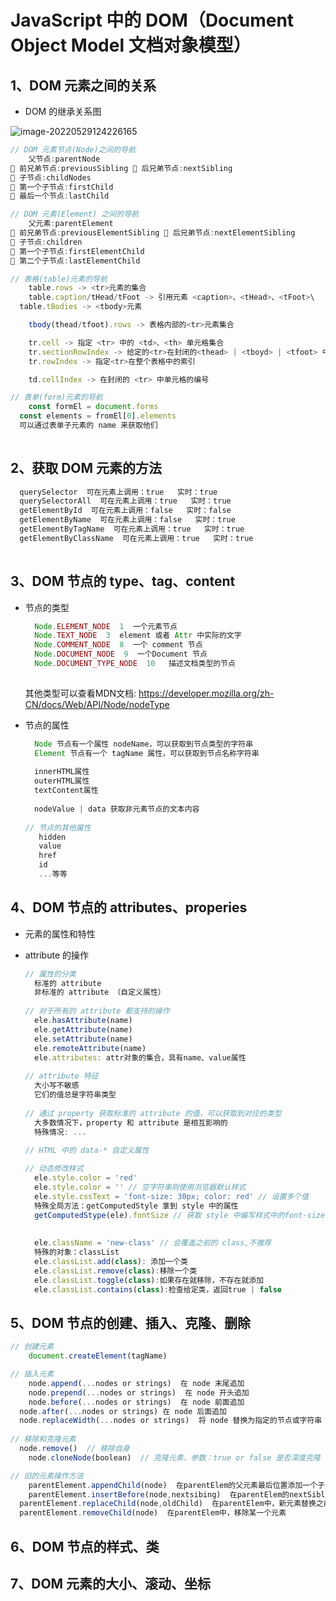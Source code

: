 # JavaScript 中的 DOM（Document Object Model 文档对象模型）



## 1、DOM 元素之间的关系

- DOM 的继承关系图

![image-20220529124226165](https://tva1.sinaimg.cn/large/e6c9d24ely1h2p6aw6ln4j21rc0r2439.jpg)

```js
// DOM 元素节点(Node)之间的导航
	父节点:parentNode
 前兄弟节点:previousSibling  后兄弟节点:nextSibling
 子节点:childNodes
 第一个子节点:firstChild
 最后一个节点:lastChild

```

```js
// DOM 元素(Element) 之间的导航
	父元素:parentElement
 前兄弟节点:previousElementSibling  后兄弟节点:nextElementSibling
 子节点:children
 第一个子节点:firstElementChild
 第二个子节点:lastElementChild

```

```js
// 表格(table)元素的导航
	table.rows -> <tr>元素的集合
	table.caption/tHead/tFoot -> 引用元素 <caption>、<tHead>、<tFoot>\
  table.tBodies -> <tbody>元素

	tbody(thead/tfoot).rows -> 表格内部的<tr>元素集合

	tr.cell -> 指定 <tr> 中的 <td>、<th> 单元格集合
	tr.sectionRowIndex -> 给定的<tr>在封闭的<thead> | <tboyd> | <tfoot> 中的索引
	tr.rowIndex -> 指定<tr>在整个表格中的索引

	td.cellIndex -> 在封闭的 <tr> 中单元格的编号

```

```js
// 表单(form)元素的导航
	const formEl = document.forms
  const elements = fromEl[0].elements
  可以通过表单子元素的 name 来获取他们
  
```



## 2、获取 DOM 元素的方法

```js
  querySelector  可在元素上调用：true   实时：true
  querySelectorAll  可在元素上调用：true   实时：true
  getElementById  可在元素上调用：false   实时：false
  getElementByName  可在元素上调用：false   实时：true
  getElementByTagName  可在元素上调用：true   实时：true
  getElementByClassName  可在元素上调用：true   实时：true
  
```



## 3、DOM 节点的 type、tag、content

- 节点的类型

  ```js
  	Node.ELEMENT_NODE  1  一个元素节点
    Node.TEXT_NODE  3  element 或者 Attr 中实际的文字
    Node.COMMENT_NODE  8  一个 comment 节点
    Node.DOCUMENT_NODE  9  一个Document 节点
    Node.DOCUMENT_TYPE_NODE  10   描述文档类型的节点
    
  
  ```

  其他类型可以查看MDN文档: https://developer.mozilla.org/zh-CN/docs/Web/API/Node/nodeType

  

- 节点的属性

  ```js
  	Node 节点有一个属性 nodeName，可以获取到节点类型的字符串
    Element 节点有一个 tagName 属性，可以获取到节点名称字符串
    
    innerHTML属性
    outerHTML属性
    textContent属性
    
    nodeValue | data 获取非元素节点的文本内容
    
  // 节点的其他属性
     hidden
     value
     href
     id
     ...等等
  ```

  

## 4、DOM 节点的 attributes、properies

- 元素的属性和特性

- attribute 的操作

  ```js
  // 属性的分类
  	标准的 attribute
    非标准的 attribute （自定义属性）
    
  // 对于所有的 attribute 都支持的操作
    ele.hasAttribute(name) 
  	ele.getAttribute(name)
  	ele.setAttribute(name)
  	ele.remoteAttribute(name)
  	ele.attributes: attr对象的集合，具有name、value属性
    
  // attribute 特征
    大小写不敏感
    它们的值总是字符串类型
    
  // 通过 property 获取标准的 attribute 的值，可以获取到对应的类型
    大多数情况下，property 和 attribute 是相互影响的
    特殊情况: ...
    
  // HTML 中的 data-* 自定义属性
  
  // 动态修改样式
    ele.style.color = 'red'
  	ele.style.color = '' // 空字符串则使用浏览器默认样式
  	ele.style.cssText = 'font-size: 30px; color: red' // 设置多个值
  	特殊全局方法：getComputedStyle 拿到 style 中的属性
    getComputedStype(ele).fontSize // 获取 style 中编写样式中的font-size
    
    
  	ele.className = 'new-class' // 会覆盖之前的 class,不推荐
  	特殊的对象：classList
    ele.classList.add(class): 添加一个类
    ele.classList.remove(class):移除一个类
    ele.classList.toggle(class):如果存在就移除，不存在就添加
    ele.classList.contains(class):检查给定类，返回true | false
  
  ```

  

## 5、DOM 节点的创建、插入、克隆、删除

```js
// 创建元素
	document.createElement(tagName)

// 插入元素
	node.append(...nodes or strings)  在 node 末尾追加
	node.prepend(...nodes or strings)  在 node 开头追加
	node.before(...nodes or strings)  在 node 前面追加
  node.after(...nodes or strings) 在 node 后面追加
  node.replaceWidth(...nodes or strings)  将 node 替换为指定的节点或字符串
  
// 移除和克隆元素
  node.remove()  // 移除自身
	node.cloneNode(boolean)  // 克隆元素，参数：true or false 是否深度克隆

// 旧的元素操作方法
	parentElement.appendChild(node)  在parentElem的父元素最后位置添加一个子元素
	parentElement.insertBefore(node,nextsibing)  在parentElem的nextSibling前面插入一个子元素
  parentElement.replaceChild(node,oldChild)  在parentElem中，新元素替换之前的oldChild元素
  parentElement.removeChild(node)  在parentElem中，移除某一个元素
```



## 6、DOM 节点的样式、类



## 7、DOM 元素的大小、滚动、坐标

